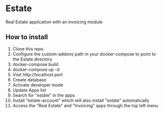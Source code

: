 # Estate

Real Estate application with an invoicing module

## How to install
1. Clone this repo
2. Configure the custom-addons path in your docker-compose to point to the Estate directory
3. docker-compose build
4. docker-compose up -d
5. Visit http://localhost:port
6. Create database
7. Activate developer mode
8. Update Apps list
9. Search for "estate" in the apps
10. Install "estate-account" which will also install "estate" automatically
11. Access the "Real Estate" and "Invoicing" apps through the top left menu
